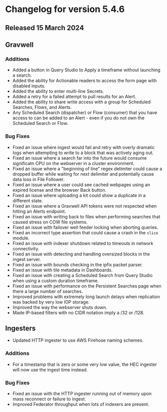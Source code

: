 # Changelog for version 5.4.6

## Released 15 March 2024

## Gravwell

### Additions

* Added a button in Query Studio to Apply a timeframe without launching a search. 
* Added the ability for Actionable readers to access the form page with disabled inputs.
* Added the ability to enter multi-line Secrets.
* Added a retry for a failed attempt to pull results for an Alert.
* Added the ability to share write access with a group for Scheduled Searches, Flows, and Alerts.
* Any Scheduled Search (dispatcher) or Flow (consumer) that you have access to can be added to an Alert - even if you do not own the Scheduled Search or Flow. 

### Bug Fixes

* Fixed an issue where ingest would fail and retry with overly dramatic logs when attempting to write to a block that was actively aging out.
* Fixed an issue where a search far into the future would consume significatn CPU on the webserver in a cluster environment. 
* Fixed an issue where a "beginning of line" regex delimiter could cause a dropped buffer while waiting for next delimiter and potentially cause data loss in File Follower.
* Fixed an issue where a user could see cached webpages using an expired license and the browser Back button. 
* Fixed an issue where uploading a kit could show a duplicate in a different state. 
* Fixed an issue where a Gravwell API tokens were not respected when hitting an Alerts endpoint.
* Fixed an issue with writing back to files when performing searches that caused stress on COW file systems. 
* Fixed an issue with failover well feeder locking when aborting queries.
* Fixed an incorrect type assertion that could cause a crash in the `slice` module.
* Fixed an issue with indexer shutdown related to timeouts in network connectivity.
* Fixed an issue with detecting and handling oversized blocks in the ingest server.
* Fixed an issue with bounds checking in the ipfix packet parser.
* Fixed an issue with tile metadata in Dashboards. 
* Fixed an issue with creating a Scheduled Search from Query Studio when using a custom duration timeframe. 
* Fixed an issue with performance on the Persistent Searches page when there a large number of searches. 
* Improved problems with extremely long launch delays when replication was backed by very low IOP storage.
* Improved the way the webserver shuts down.
* Made IP-based filters with no CIDR notation imply a /32 or /128.


## Ingesters
* Updated HTTP ingester to use AWS Firehose naming schemes.

### Additions

* For a timestamp that is zero or some very low value, the HEC ingester will now use the ingest time instead.

### Bug Fixes

* Fixed an issue with the HTTP ingester running out of memory upon mass reconnect or failure to ingest.
* Improved Federator throughput when lots of indexers are present.
